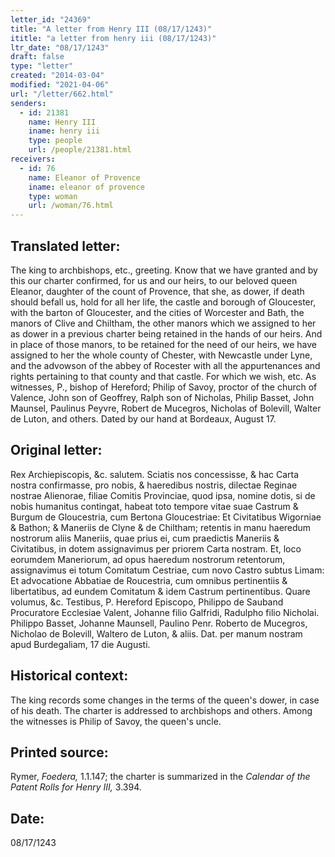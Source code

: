 ```yaml
---
letter_id: "24369"
title: "A letter from Henry III (08/17/1243)"
ititle: "a letter from henry iii (08/17/1243)"
ltr_date: "08/17/1243"
draft: false
type: "letter"
created: "2014-03-04"
modified: "2021-04-06"
url: "/letter/662.html"
senders:
  - id: 21381
    name: Henry III
    iname: henry iii
    type: people
    url: /people/21381.html
receivers:
  - id: 76
    name: Eleanor of Provence
    iname: eleanor of provence
    type: woman
    url: /woman/76.html
---
```

<h2> Translated letter:</h2>The king to archbishops, etc., greeting.
Know that we have granted and by this our charter confirmed, for us and our heirs, to our beloved queen Eleanor, daughter of the count of Provence, that she, as dower, if death should befall us, hold for all her life, the castle and borough of Gloucester, with the barton of Gloucester, and the cities of Worcester and Bath, the manors of Clive and Chiltham, the other manors which we assigned to her as dower in a previous charter being retained in the hands of our heirs.
And in place of those manors, to be retained for the need of our heirs, we have assigned to her the whole county of Chester, with Newcastle under Lyne, and the advowson of the abbey of Rocester with all the appurtenances and rights pertaining to that county and that castle.
For which we wish, etc.
As witnesses, P., bishop of Hereford; Philip of Savoy, proctor of the church of Valence, John son of Geoffrey, Ralph son of Nicholas, Philip Basset, John Maunsel, Paulinus Peyvre, Robert de Mucegros, Nicholas of Bolevill, Walter de Luton, and others.
Dated by our hand at Bordeaux, August 17.
<h2 class="mt-4"> Original letter:</h2>Rex Archiepiscopis, &c. salutem.
Sciatis nos concessisse, & hac Carta nostra confirmasse, pro nobis, & haeredibus nostris, dilectae Reginae nostrae Alienorae, filiae Comitis Provinciae, quod ipsa, nomine dotis, si de nobis humanitus contingat, habeat toto tempore vitae suae Castrum & Burgum de Gloucestria, cum Bertona Gloucestriae:  Et Civitatibus Wigorniae & Bathon; & Maneriis de Clyne & de Chiltham; retentis in manu haeredum nostrorum aliis Maneriis, quae prius ei, cum praedictis Maneriis & Civitatibus, in dotem assignavimus per priorem Carta nostram.
Et, loco eorumdem Maneriorum, ad opus haeredum nostrorum retentorum, assignavimus ei totum Comitatum Cestriae, cum novo Castro subtus Limam:  Et advocatione Abbatiae de Roucestria, cum omnibus pertinentiis & libertatibus, ad eundem Comitatum & idem Castrum pertinentibus.
Quare volumus, &c.
Testibus, P. Hereford Episcopo,
Philippo de Sauband Procuratore Ecclesiae Valent,
Johanne filio Galfridi,
Radulpho filio Nicholai.
Philippo Basset,
Johanne Maunsell,
Paulino Penr.
Roberto de Mucegros,
Nicholao de Bolevill,
Waltero de Luton, & aliis.
Dat. per manum nostram apud Burdegaliam, 17 die Augusti.
<h2 class="mt-4"> Historical context:</h2>The king records some changes in the terms of the queen's dower, in case of his death.  The charter is addressed to archbishops and others.  Among the witnesses is Philip of Savoy, the queen's uncle.
<h2 class="mt-4"> Printed source:</h2><p>Rymer, <em>Foedera,</em> 1.1.147; the charter is summarized in the <em>Calendar of the Patent Rolls for Henry III, </em>3.394.</p><h2 class="mt-4"> Date:</h2>08/17/1243